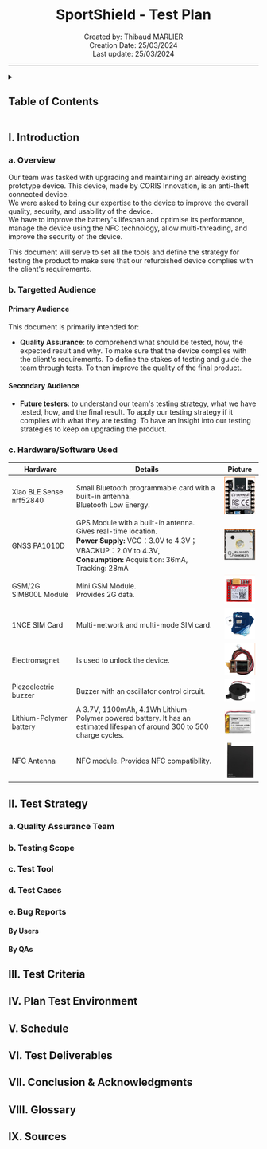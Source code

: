 <h1 align="center"> SportShield - Test Plan </h1>

<p align="center">
Created by: Thibaud MARLIER <br> Creation Date: 25/03/2024 <br> Last update: 25/03/2024
</p>

___

<details>
<summary>

## Table of Contents

</summary>

- [Table of Contents](#table-of-contents)
- [I. Introduction](#i-introduction)
  - [a. Overview](#a-overview)
  - [b. Targetted Audience](#b-targetted-audience)
- [II. Test Strategy](#ii-test-strategy)
  - [a. Quality assurance team](#a-quality-assurance-team)
  - [b. Testing scope](#b-testing-scope)
  - [c. Test tool](#c-test-tool)
  - [d. Test cases](#d-test-cases)
  - [e. Bug Reports](#e-bug-reports)
    - [By Users](#by-users)
    - [By QAs](#by-qas)
- [III. Test Criteria](#iii-test-criteria)
- [IV. Plan Test Environment](#iv-plan-test-environment)
- [V. Schedule](#v-schedule)
- [VI. Test Deliverables](#vi-test-deliverables)
- [VII. Conclusion \& Acknowledgments](#vii-conclusion--acknowledgments)
- [VIII. Glossary](#viii-glossary)
- [IX. Sources](#ix-sources)

</details>

## I. Introduction

### a. Overview

Our team was tasked with upgrading and maintaining an already existing prototype device. This device, made by CORIS Innovation, is an anti-theft connected device. \
We were asked to bring our expertise to the device to improve the overall quality, security, and usability of the device. \
We have to improve the battery's lifespan and optimise its performance, manage the device using the NFC technology, allow multi-threading, and improve the security of the device.

This document will serve to set all the tools and define the strategy for testing the product to make sure that our refurbished device complies with the client's requirements.

### b. Targetted Audience

#### **Primary Audience**

This document is primarily intended for:

- **Quality Assurance**: to comprehend what should be tested, how, the expected result and why. To make sure that the device complies with the client's requirements. To define the stakes of testing and guide the team through tests. To then improve the quality of the final product.

#### **Secondary Audience**

- **Future testers**: to understand our team's testing strategy, what we have tested, how, and the final result. To apply our testing strategy if it complies with what they are testing. To have an insight into our testing strategies to keep on upgrading the product.

### c. Hardware/Software Used

| Hardware                | Details                                                                                 | Picture |
|-------------------------|-----------------------------------------------------------------------------------------|---------|
| Xiao BLE Sense nrf52840 | Small Bluetooth programmable card with a built-in antenna. <br>  Bluetooth Low Energy.  | <img src="https://github.com/algosup/2023-2024-project-4-sportshield-team-8/blob/main/documents/images/hardware/xiaoBLESense.png" alt="drawing" width="75"/>|
| GNSS PA1010D            | GPS Module with a built-in antenna. <br> Gives real-time location. <br> **Power Supply:** VCC：3.0V to 4.3V；VBACKUP：2.0V to 4.3V,  <br> **Consumption:** Acquisition: 36mA, Tracking: 28mA                      |<img src="https://github.com/algosup/2023-2024-project-4-sportshield-team-8/blob/main/documents/images/hardware/GNSSPA1010D.png" alt="drawing" width="90"/>|
| GSM/2G SIM800L Module   | Mini GSM Module. <br> Provides 2G data.                                                 |<img src="https://github.com/algosup/2023-2024-project-4-sportshield-team-8/blob/main/documents/images/hardware/SIM800L.png" alt="drawing" width="100"/>|
| 1NCE SIM Card           | Multi-network and multi-mode SIM card. <br>                                             |<img src="https://github.com/algosup/2023-2024-project-4-sportshield-team-8/blob/main/documents/images/hardware/SIMCard.png" alt="drawing" width="100"/>|
| Electromagnet           | Is used to unlock the device.                                                           |<img src="https://github.com/algosup/2023-2024-project-4-sportshield-team-8/blob/main/documents/images/hardware/electromagnet.png" alt="drawing" width="75"/>|
| Piezoelectric buzzer    | Buzzer with an oscillator control circuit.                                                 |<img src="https://github.com/algosup/2023-2024-project-4-sportshield-team-8/blob/main/documents/images/hardware/piezoelectricBuzzerCircuit.png" alt="drawing" width="100"/>|
| Lithium-Polymer battery | A 3.7V, 1100mAh, 4.1Wh Lithium-Polymer powered battery. It has an estimated lifespan of around 300 to 500 charge cycles.|<img src="https://github.com/algosup/2023-2024-project-4-sportshield-team-8/blob/main/documents/images/hardware/lithiumPolymerBattery.png" alt="drawing" width="100"/>
| NFC Antenna             | NFC module. Provides NFC compatibility.                                                 |<img src="https://github.com/algosup/2023-2024-project-4-sportshield-team-8/blob/main/documents/images/hardware/NFCAntennaCompatibility.png" alt="drawing" width="75"/>|

## II. Test Strategy

### a. Quality Assurance Team

### b. Testing Scope

### c. Test Tool

### d. Test Cases

### e. Bug Reports

#### By Users

#### By QAs

## III. Test Criteria

## IV. Plan Test Environment

## V. Schedule

## VI. Test Deliverables

## VII. Conclusion & Acknowledgments

## VIII. Glossary

## IX. Sources
